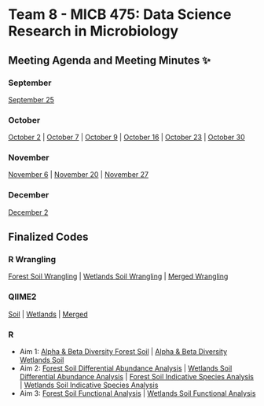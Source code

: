 # Team 8 - MICB 475: Data Science Research in Microbiology

## Meeting Agenda and Meeting Minutes ✨ ## 
### September
[September 25](/Meeting_minutes/Sept_25.md)
### October
[October 2](/Meeting_minutes/Oct_2.md) | [October 7](/Meeting_minutes/Oct_7.md) | [October 9](/Meeting_minutes/Oct_9.md) | [October 16](/Meeting_minutes/Oct_16.md) | [October 23](/Meeting_minutes/Oct_23.md) | [October 30](/Meeting_minutes/Oct_30.md)
### November
[November 6](/Meeting_minutes/Nov_6.md) | [November 20](/Meeting_minutes/Nov_20.md) | [November 27](/Meeting_minutes/Nov_27.md)
### December
[December 2](/Meeting_minutes/Dec_2.md)

## Finalized Codes ##
### R Wrangling
[Forest Soil Wrangling](/R/Wrangling/soil_wrangle.R) | [Wetlands Soil Wrangling](/R/Wrangling/wetlands_wrangle.R) | [Merged Wrangling](/R/Wrangling/merded_wrangle.R)
### QIIME2
[Soil](/qiime/Soil/Soil_qiime) | [Wetlands](/qiime/Wetlands/Wetlands_qiime) | [Merged](/qiime/Merged/Merged_qiime)
### R
* Aim 1: [Alpha & Beta Diversity Forest Soil](/R/Aim1_Diversity_Analysis/soil_alpha.R) | [Alpha & Beta Diversity Wetlands Soil](/R/Aim1_Diversity_Analysis/wetlands_alpha.R) 
* Aim 2: [Forest Soil Differential Abundance Analysis](R/Aim2_Taxonomic_Analysis/soil_taxonomic.R) | [Wetlands Soil Differential Abundance Analysis](R/Aim2_Taxonomic_Analysis/wetlands_taxonomic.R) | [Forest Soil Indicative Species Analysis](R/Aim2_Taxonomic_Analysis/soil_isa.R) | [Wetlands Soil Indicative Species Analysis](R/Aim2_Taxonomic_Analysis/wetlands_isa.R)
* Aim 3: [Forest Soil Functional Analysis](/R/Aim3_Functional_Analysis/soil_functional.R) | [Wetlands Soil Functional Analysis](/R/Aim3_Functional_Analysis/wetlands_functional.R)
